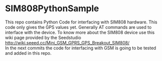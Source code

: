 # SIM808PythonSample
This repo contains Python Code for interfacing with SIM808 hardware. This code only gives the GPS values yet. Generally AT commands are used to interface with the device. To know more about the SIM808 device use this wiki page provided by the Seedstudio  
http://wiki.seeed.cc/Mini_GSM_GPRS_GPS_Breakout_SIM808/  
In the next commits the code for interfacing with GSM is going to be tested and added in this repo.
